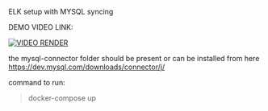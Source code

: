 ELK setup with MYSQL syncing

DEMO VIDEO LINK: 

[![VIDEO RENDER](https://img.youtube.com/vi/AaEZ35mJQ94/0.jpg)](https://www.youtube.com/watch?v=AaEZ35mJQ94)



the mysql-connector folder should be present or can be installed from here
https://dev.mysql.com/downloads/connector/j/


command to run:
> docker-compose up
